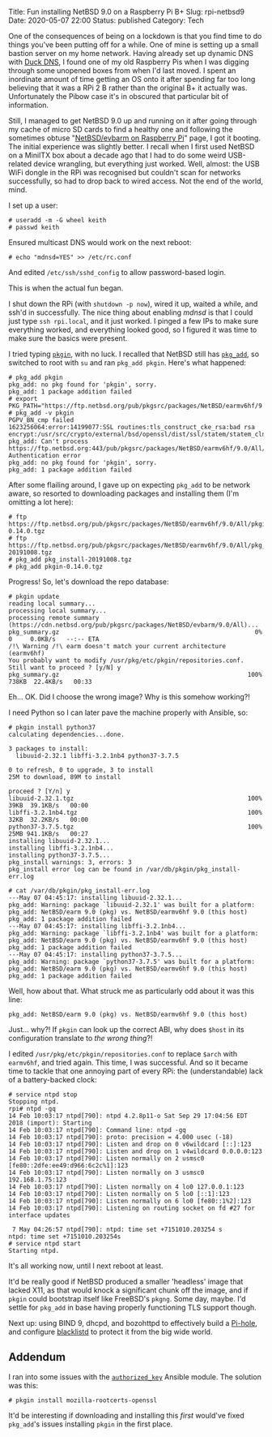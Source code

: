 Title: Fun installing NetBSD 9.0 on a Raspberry Pi B+
Slug: rpi-netbsd9
Date: 2020-05-07 22:00
Status: published
Category: Tech

One of the consequences of being on a lockdown is that you find time to do things you've been putting off for a while. One of mine is setting up a small bastion server on my home network. Having already set up dynamic DNS with [Duck DNS](https://www.duckdns.org/), I found one of my old Raspberry Pis when I was digging through some unopened boxes from when I'd last moved. I spent an inordinate amount of time getting an OS onto it after spending far too long believing that it was a RPi 2 B rather than the original B+ it actually was. Unfortunately the Pibow case it's in obscured that particular bit of information.

Still, I managed to get NetBSD 9.0 up and running on it after going through my cache of micro SD cards to find a healthy one and following the sometimes obtuse "[NetBSD/evbarm on Raspberry Pi](https://wiki.netbsd.org/ports/evbarm/raspberry_pi/)" page, I got it booting. The initial experience was slightly better. I recall when I first used NetBSD on a MiniITX box about a decade ago that I had to do some weird USB-related device wrangling, but everything just worked. Well, almost: the USB WiFi dongle in the RPi was recognised but couldn't scan for networks successfully, so had to drop back to wired access. Not the end of the world, mind.

I set up a user:

```console
# useradd -m -G wheel keith
# passwd keith
```

Ensured multicast DNS would work on the next reboot:

```console
# echo "mdnsd=YES" >> /etc/rc.conf
```

And edited `/etc/ssh/sshd_config` to allow password-based login.

This is when the actual fun began.

I shut down the RPi (with `shutdown -p now`), wired it up, waited a while, and ssh'd in successfully. The nice thing about enabling _mdnsd_ is that I could just type `ssh rpi.local`, and it just worked. I pinged a few IPs to make sure everything worked, and everything looked good, so I figured it was time to make sure the basics were present.

I tried typing [`pkgin`](http://pkgin.net/), with no luck. I recalled that NetBSD still has [`pkg_add`](https://netbsd.gw.com/cgi-bin/man-cgi?pkg_add++NetBSD-current), so switched to root with `su` and ran `pkg_add pkgin`. Here's what happened:

```console
# pkg_add pkgin
pkg_add: no pkg found for 'pkgin', sorry.
pkg_add: 1 package addition failed
# export PKG_PATH="https://ftp.netbsd.org/pub/pkgsrc/packages/NetBSD/earmv6hf/9.0/All/"
# pkg_add -v pkgin
PGPV_BN_cmp failed
1623256064:error:14199077:SSL routines:tls_construct_cke_rsa:bad rsa encrypt:/usr/src/crypto/external/bsd/openssl/dist/ssl/statem/statem_clnt.c:3019:
pkg_add: Can't process https://ftp.netbsd.org:443/pub/pkgsrc/packages/NetBSD/earmv6hf/9.0/All//pkgin*: Authentication error
pkg_add: no pkg found for 'pkgin', sorry.
pkg_add: 1 package addition failed
```

After some flailing around, I gave up on expecting `pkg_add` to be network aware, so resorted to downloading packages and installing them (I'm omitting a lot here):

```console
# ftp https://ftp.netbsd.org/pub/pkgsrc/packages/NetBSD/earmv6hf/9.0/All/pkgin-0.14.0.tgz
# ftp https://ftp.netbsd.org/pub/pkgsrc/packages/NetBSD/earmv6hf/9.0/All/pkg_install-20191008.tgz
# pkg_add pkg_install-20191008.tgz
# pkg_add pkgin-0.14.0.tgz
```

Progress! So, let's download the repo database:

```console
# pkgin update
reading local summary...
processing local summary...
processing remote summary (https://cdn.netbsd.org/pub/pkgsrc/packages/NetBSD/evbarm/9.0/All)...
pkg_summary.gz                                                      0%    0     0.0KB/s   --:-- ETA
/!\ Warning /!\ earm doesn't match your current architecture (earmv6hf)
You probably want to modify /usr/pkg/etc/pkgin/repositories.conf.
Still want to proceed ? [y/N] y
pkg_summary.gz                                                    100%  738KB  22.4KB/s   00:33
```

Eh... OK. Did I choose the wrong image? Why is this somehow working?!

I need Python so I can later pave the machine properly with Ansible, so:

```console
# pkgin install python37
calculating dependencies...done.

3 packages to install:
  libuuid-2.32.1 libffi-3.2.1nb4 python37-3.7.5

0 to refresh, 0 to upgrade, 3 to install
25M to download, 89M to install

proceed ? [Y/n] y
libuuid-2.32.1.tgz                                                100%   39KB  39.1KB/s   00:00
libffi-3.2.1nb4.tgz                                               100%   32KB  32.2KB/s   00:00
python37-3.7.5.tgz                                                100%   25MB 941.1KB/s   00:27
installing libuuid-2.32.1...
installing libffi-3.2.1nb4...
installing python37-3.7.5...
pkg_install warnings: 3, errors: 3
pkg_install error log can be found in /var/db/pkgin/pkg_install-err.log

# cat /var/db/pkgin/pkg_install-err.log
---May 07 04:45:17: installing libuuid-2.32.1...
pkg_add: Warning: package `libuuid-2.32.1' was built for a platform:
pkg_add: NetBSD/earm 9.0 (pkg) vs. NetBSD/earmv6hf 9.0 (this host)
pkg_add: 1 package addition failed
---May 07 04:45:17: installing libffi-3.2.1nb4...
pkg_add: Warning: package `libffi-3.2.1nb4' was built for a platform:
pkg_add: NetBSD/earm 9.0 (pkg) vs. NetBSD/earmv6hf 9.0 (this host)
pkg_add: 1 package addition failed
---May 07 04:45:17: installing python37-3.7.5...
pkg_add: Warning: package `python37-3.7.5' was built for a platform:
pkg_add: NetBSD/earm 9.0 (pkg) vs. NetBSD/earmv6hf 9.0 (this host)
pkg_add: 1 package addition failed
```

Well, how about that. What struck me as particularly odd about it was this line:

```text
pkg_add: NetBSD/earm 9.0 (pkg) vs. NetBSD/earmv6hf 9.0 (this host)
```

Just... why?! If `pkgin` can look up the correct ABI, why does `$host` in its configuration translate to _the wrong thing_?!

I edited `/usr/pkg/etc/pkgin/repositories.conf` to replace `$arch` with `earmv6hf`, and tried again. This time, I was successful. And so it became time to tackle that one annoying part of every RPi: the (understandable) lack of a battery-backed clock:

```console
# service ntpd stop
Stopping ntpd.
rpi# ntpd -gq
14 Feb 10:03:17 ntpd[790]: ntpd 4.2.8p11-o Sat Sep 29 17:04:56 EDT 2018 (import): Starting
14 Feb 10:03:17 ntpd[790]: Command line: ntpd -gq
14 Feb 10:03:17 ntpd[790]: proto: precision = 4.000 usec (-18)
14 Feb 10:03:17 ntpd[790]: Listen and drop on 0 v6wildcard [::]:123
14 Feb 10:03:17 ntpd[790]: Listen and drop on 1 v4wildcard 0.0.0.0:123
14 Feb 10:03:17 ntpd[790]: Listen normally on 2 usmsc0 [fe80::2dfe:ee49:d966:6c2c%1]:123
14 Feb 10:03:17 ntpd[790]: Listen normally on 3 usmsc0 192.168.1.75:123
14 Feb 10:03:17 ntpd[790]: Listen normally on 4 lo0 127.0.0.1:123
14 Feb 10:03:17 ntpd[790]: Listen normally on 5 lo0 [::1]:123
14 Feb 10:03:17 ntpd[790]: Listen normally on 6 lo0 [fe80::1%2]:123
14 Feb 10:03:17 ntpd[790]: Listening on routing socket on fd #27 for interface updates

 7 May 04:26:57 ntpd[790]: ntpd: time set +7151010.203254 s
ntpd: time set +7151010.203254s
# service ntpd start
Starting ntpd.
```

It's all working now, until I next reboot at least.

It'd be really good if NetBSD produced a smaller 'headless' image that lacked X11, as that would knock a significant chunk off the image, and if `pkgin` could bootstrap itself like FreeBSD's `pkgng`. Some day, maybe. I'd settle for `pkg_add` in base having properly functioning TLS support though.

Next up: using BIND 9, dhcpd, and bozohttpd to effectively build a [Pi-hole](https://pi-hole.net/), and configure [blacklistd](https://netbsd.gw.com/cgi-bin/man-cgi?blacklistd+8) to protect it from the big wide world.

## Addendum

I ran into some issues with the [`authorized_key`](https://docs.ansible.com/ansible/latest/modules/authorized_key_module.html) Ansible module. The solution was this:

```console
# pkgin install mozilla-rootcerts-openssl
```

It'd be interesting if downloading and installing this _first_ would've fixed `pkg_add`'s issues installing `pkgin` in the first place.
